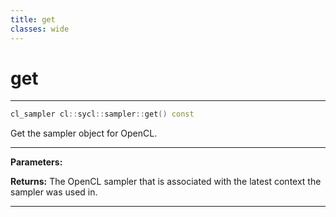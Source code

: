 ```yaml
---
title: get
classes: wide
---
```

# get

---

```cpp
cl_sampler cl::sycl::sampler::get() const
```


Get the sampler object for OpenCL. 


---
**Parameters:**

**Returns:** The OpenCL sampler that is associated with the latest context the sampler was used in. 

---
